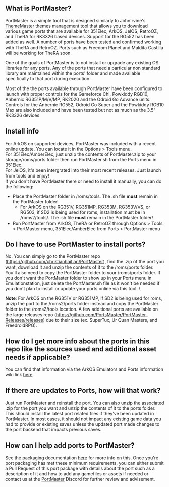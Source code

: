 ## What is PortMaster?

PortMaster is a simple tool that is designed similarly to JohnIrvine's [ThemeMaster](https://github.com/JohnIrvine1433/ThemeMaster) themes management tool that allows you to download various game ports that are available for 351Elec, ArkOS, JelOS, RetroOZ, and TheRA for RK3326 based devices.  Support for the RG552 has been added as well.  A number of ports have been tested and confirmed working with TheRA and RetroOZ.  Ports such as Freedom Planet and Maldita Castilla will be working for TheRA soon.  

One of the goals of PortMaster is to not install or upgrade any existing OS libraries for any ports.  Any of the ports that need a particular non standard library are maintained within the ports' folder and made available specifically to that port during execution.

Most of the the ports available through PortMaster have been configured to launch with proper controls for the Gameforce Chi, Powkiddy RGB10, Anbernic RG351P/M/V/MP, RK2020 and the Odroid Go Advance units.  Controls for the Anbernic RG552, Odroid Go Super and the Powkiddy RGB10 Max are also included and have been tested but not as much as the 3.5" RK3326 devices. 

## Install info

For ArkOS on supported devices, PortMaster was included with a recent online update.  You can locate it in the Options > Tools menu. \
For 351Elec/AmberElec, just unzip the contents of PortMaster.zip to your storage/roms/ports folder then run PortMaster.sh from the Ports menu in 351Elec. \
For JelOS, it's been intergrated into their most recent releases.  Just launch from tools and enjoy! \
If you don't have PortMaster there or need to install it manually, you can do the following:
* Place the PortMaster folder in /roms/tools.  The .sh file **must** remain in the PortMaster folder!
   * For ArkOS on the RG351V, RG351MP, RG353M, RG353V/VS, or RG503,  if SD2 is being used for roms, installation must be in /roms2/tools/. The .sh file **must** remain in the PortMaster folder!
* Run PortMaster from ArkOS, TheRA or RetroOZ through Options > Tools > PortMaster menu, 351Elec/AmberElec from Ports > PortMaster menu

## Do I have to use PortMaster to install ports?

No.  You can simply go to the PortMaster repo (https://github.com/christianhaitian/PortMaster), find the .zip of the port you want, download it and unzip the contents of it to the /roms/ports folder.  You'll also need to copy the PortMaster folder to your /roms/ports folder.  If you don't want the PortMaster folder to show up in your Ports menu in Emulationstation, just delete the PortMaster.sh file as it won't be needed if you don't plan to install or update your ports online via this tool. \

**Note**: For ArkOS on the RG351V or RG351MP, if SD2 is being used for roms, unzip the port to the /roms2/ports folder instead and copy the PortMaster folder to the /roms2/tools location.  A few additional ports are available on the large releases repo (https://github.com/PortsMaster/PortMaster-Releases/releases) due to their size (ex. SuperTux, Ur Quan Masters, and FreedroidRPG).

## How do I get more info about the ports in this repo like the sources used and additional asset needs if applicable?

You can find that information via the ArkOS Emulators and Ports information wiki link [here](https://github.com/christianhaitian/arkos/wiki/ArkOS-Emulators-and-Ports-information#ports).

## If there are updates to Ports, how will that work?

Just run PortMaster and reinstall the port.  You can also unzip the associated .zip for the port you want and unzip the contents of it to the ports folder.  This should install the latest port related files if they've been updated in PortMaster.  In most cases, it should not impact any existing game data you had to provide or existing saves unless the updated port made changes to the port backend that impacts previous saves.

## How can I help add ports to PortMaster?

See the packaging documentation [here](https://github.com/christianhaitian/PortMaster/blob/main/docs/packaging.md) for more info on this.  Once you're port packaging has met these minimum requirements, you can either submit a Pull Request of this port package with details about the port such as a description of it and how to add any gamefiles or assets if needed or contact us at the [PortMaster]([https://discord.gg/DT5jwbtm](https://discord.com/channels/1122861252088172575/1122883317809823814/1152463259165794394)https://discord.com/channels/1122861252088172575/1122883317809823814/1152463259165794394) Discord for further review and advisement.
